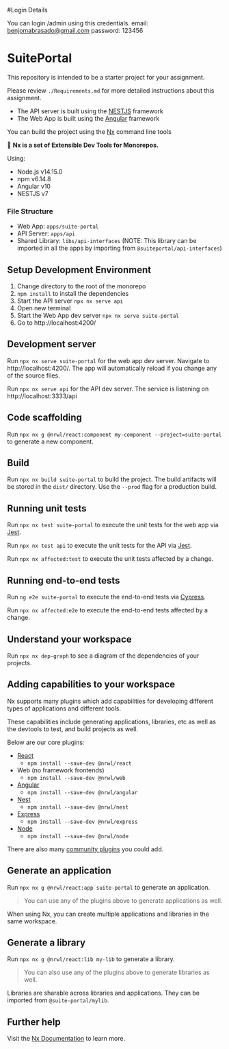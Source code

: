 #Login Details

You can login /admin using this credentials.
email: benjomabrasado@gmail.com
password: 123456

# SuitePortal

This repository is intended to be a starter project for your assignment.

Please review `./Requirements.md` for more detailed instructions about this assignment.

* The API server is built using the [NESTJS](https://nestjs.com/) framework
* The Web App is built using the [Angular](https://angular.io/) framework

You can build the project using the [Nx](https://nx.dev/) command line tools

🔎 **Nx is a set of Extensible Dev Tools for Monorepos.**

Using:

* Node.js v14.15.0
* npm v6.14.8
* Angular v10
* NESTJS v7

### File Structure

* Web App: `apps/suite-portal`
* API Server: `apps/api`
* Shared Library: `libs/api-interfaces` (NOTE: This library can be imported in all the apps by importing from `@suiteportal/api-interfaces`)

## Setup Development Environment

1. Change directory to the root of the monorepo
2. `npm install` to install the dependencies
3. Start the API server `npx nx serve api`
4. Open new terminal
5. Start the Web App dev server `npx nx serve suite-portal`
6. Go to http://localhost:4200/

## Development server

Run `npx nx serve suite-portal` for the web app dev server. Navigate to http://localhost:4200/. The app will automatically reload if you change any of the source files.

Run `npx nx serve api` for the API dev server. The service is listening on http://localhost:3333/api

## Code scaffolding

Run `npx nx g @nrwl/react:component my-component --project=suite-portal` to generate a new component.

## Build

Run `npx nx build suite-portal` to build the project. The build artifacts will be stored in the `dist/` directory. Use the `--prod` flag for a production build.

## Running unit tests

Run `npx nx test suite-portal` to execute the unit tests for the web app via [Jest](https://jestjs.io).

Run `npx nx test api` to execute the unit tests for the API via [Jest](https://jestjs.io).

Run `npx nx affected:test` to execute the unit tests affected by a change.

## Running end-to-end tests

Run `ng e2e suite-portal` to execute the end-to-end tests via [Cypress](https://www.cypress.io).

Run `npx nx affected:e2e` to execute the end-to-end tests affected by a change.

## Understand your workspace

Run `npx nx dep-graph` to see a diagram of the dependencies of your projects.

## Adding capabilities to your workspace

Nx supports many plugins which add capabilities for developing different types of applications and different tools.

These capabilities include generating applications, libraries, etc as well as the devtools to test, and build projects as well.

Below are our core plugins:

- [React](https://reactjs.org)
  - `npm install --save-dev @nrwl/react`
- Web (no framework frontends)
  - `npm install --save-dev @nrwl/web`
- [Angular](https://angular.io)
  - `npm install --save-dev @nrwl/angular`
- [Nest](https://nestjs.com)
  - `npm install --save-dev @nrwl/nest`
- [Express](https://expressjs.com)
  - `npm install --save-dev @nrwl/express`
- [Node](https://nodejs.org)
  - `npm install --save-dev @nrwl/node`

There are also many [community plugins](https://nx.dev/nx-community) you could add.

## Generate an application

Run `npx nx g @nrwl/react:app suite-portal` to generate an application.

> You can use any of the plugins above to generate applications as well.

When using Nx, you can create multiple applications and libraries in the same workspace.

## Generate a library

Run `npx nx g @nrwl/react:lib my-lib` to generate a library.

> You can also use any of the plugins above to generate libraries as well.

Libraries are sharable across libraries and applications. They can be imported from `@suite-portal/mylib`.


## Further help

Visit the [Nx Documentation](https://nx.dev) to learn more.

